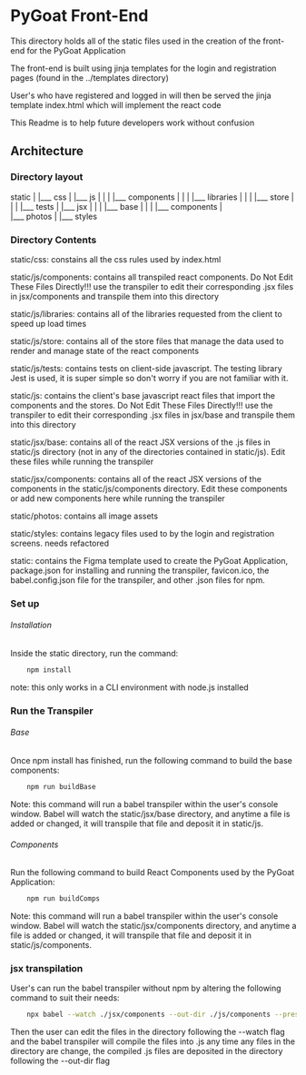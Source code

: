 # PyGoat Front-End

This directory holds all of the static files used in the creation of the front-end for the PyGoat Application

The front-end is built using jinja templates for the login and registration pages (found in the ../templates directory)

User's who have registered and logged in will then be served the jinja template index.html which will implement the react code

This Readme is to help future developers work without confusion

## Architecture

### Directory layout

static
|
|___ css
|
|___ js
|   |
|   |___ components
|   |
|   |___ libraries
|   |
|   |___ store
|   |
|   |___ tests
|
|___ jsx
|   |
|   |___ base
|   |
|   |___ components
|   
|___ photos
|
|___ styles

### Directory Contents

static/css: constains all the css rules used by index.html

static/js/components: contains all transpiled react components. Do Not Edit These Files Directly!!! use the transpiler to edit their corresponding .jsx files in jsx/components and transpile them into this directory

static/js/libraries: contains all of the libraries requested from the client to speed up load times

static/js/store: contains all of the store files that manage the data used to render and manage state of the react components

static/js/tests: contains tests on client-side javascript. The testing library Jest is used, it is super simple so don't worry if you are not familiar with it.

static/js: contains the client's base javascript react files that import the components and the stores. Do Not Edit These Files Directly!!! use the transpiler to edit their corresponding .jsx files in jsx/base and transpile them into this directory

static/jsx/base: contains all of the react JSX versions of the .js files in static/js directory (not in any of the directories contained in static/js). Edit these files while running the transpiler

static/jsx/components: contains all of the react JSX versions of the components in the static/js/components directory. Edit these components or add new components here while running the transpiler

static/photos: contains all image assets

static/styles: contains legacy files used to by the login and registration screens. needs refactored

static: contains the Figma template used to create the PyGoat Application, package.json for installing and running the transpiler, favicon.ico, the babel.config.json file for the transpiler, and other .json files for npm.


### Set up

###### Installation

Inside the static directory, run the command:

```bash
    npm install
```

note: this only works in a CLI environment with node.js installed

### Run the Transpiler

###### Base

Once npm install has finished, run the following command to build the base components:

```bash
    npm run buildBase
```

Note: this command will run a babel transpiler within the user's console window. Babel will watch the static/jsx/base directory, and anytime a file is added or changed, it will transpile that file and deposit it in static/js.

###### Components

Run the following command to build React Components used by the PyGoat Application:

```bash
    npm run buildComps
```

Note: this command will run a babel transpiler within the user's console window. Babel will watch the static/jsx/components directory, and anytime a file is added or changed, it will transpile that file and deposit it in static/js/components.


### jsx transpilation

User's can run the babel transpiler without npm by altering the following command to suit their needs:

```bash
    npx babel --watch ./jsx/components --out-dir ./js/components --presets react
```  

Then the user can edit the files in the directory following the --watch flag and the babel transpiler will compile the files into .js any time any files in the directory are change, the compiled .js files are deposited in the directory following the --out-dir flag
